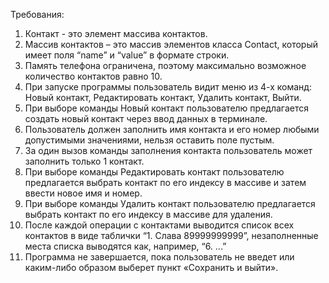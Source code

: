 Требования:
1. Контакт - это элемент массива контактов.
2. Массив контактов – это массив элементов класса Сontact, который имеет поля
“name” и “value” в формате строки.
3. Память телефона ограничена, поэтому максимально возможное количество
контактов равно 10.
4. При запуске программы пользователь видит меню из 4-х команд: Новый контакт,
Редактировать контакт, Удалить контакт, Выйти.
5. При выборе команды Новый контакт пользователю предлагается создать новый
контакт через ввод данных в терминале.
6. Пользователь должен заполнить имя контакта и его номер любыми
допустимыми значениями, нельзя оставить поле пустым.
7. За один вызов команды заполнения контакта пользователь может заполнить
только 1 контакт.
8. При выборе команды Редактировать контакт пользователю предлагается
выбрать контакт по его индексу в массиве и затем ввести новое имя и номер.
9. При выборе команды Удалить контакт пользователю предлагается выбрать
контакт по его индексу в массиве для удаления.
10. После каждой операции с контактами выводится список всех контактов в виде
таблички “1. Слава 89999999999”, незаполненные места списка выводятся как,
например, “6. ...”
11. Программа не завершается, пока пользователь не введет или каким-либо
образом выберет пункт «Сохранить и выйти».